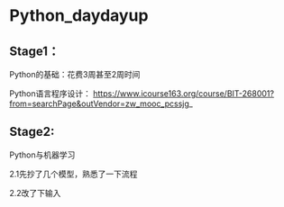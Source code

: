 # Python_daydayup

## Stage1：

Python的基础：花费3周甚至2周时间

Python语言程序设计：
https://www.icourse163.org/course/BIT-268001?from=searchPage&outVendor=zw_mooc_pcssjg_

## Stage2:

Python与机器学习

2.1先抄了几个模型，熟悉了一下流程

2.2改了下输入
